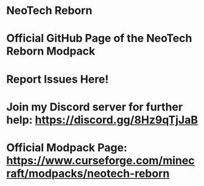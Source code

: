 # NeoTech Reborn
# Official GitHub Page of the NeoTech Reborn Modpack
# Report Issues Here!
# Join my Discord server for further help: https://discord.gg/8Hz9qTjJaB
# Official Modpack Page: https://www.curseforge.com/minecraft/modpacks/neotech-reborn
